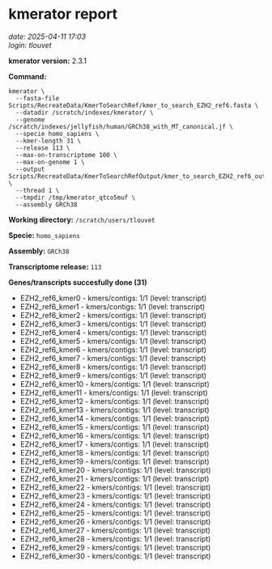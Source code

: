 # kmerator report
*date: 2025-04-11 17:03*  
*login: tlouvet*

**kmerator version:** 2.3.1

**Command:**

```
kmerator \
  --fasta-file Scripts/RecreateData/KmerToSearchRef/kmer_to_search_EZH2_ref6.fasta \
  --datadir /scratch/indexes/kmerator/ \
  --genome /scratch/indexes/jellyfish/human/GRCh38_with_MT_canonical.jf \
  --specie homo_sapiens \
  --kmer-length 31 \
  --release 113 \
  --max-on-transcriptome 100 \
  --max-on-genome 1 \
  --output Scripts/RecreateData/KmerToSearchRefOutput/kmer_to_search_EZH2_ref6_output \
  --thread 1 \
  --tmpdir /tmp/kmerator_qtco5muf \
  --assembly GRCh38
```

**Working directory:** `/scratch/users/tlouvet`

**Specie:** `homo_sapiens`

**Assembly:** `GRCh38`

**Transcriptome release:** `113`

**Genes/transcripts succesfully done (31)**

- EZH2_ref6_kmer0 - kmers/contigs: 1/1 (level: transcript)
- EZH2_ref6_kmer1 - kmers/contigs: 1/1 (level: transcript)
- EZH2_ref6_kmer2 - kmers/contigs: 1/1 (level: transcript)
- EZH2_ref6_kmer3 - kmers/contigs: 1/1 (level: transcript)
- EZH2_ref6_kmer4 - kmers/contigs: 1/1 (level: transcript)
- EZH2_ref6_kmer5 - kmers/contigs: 1/1 (level: transcript)
- EZH2_ref6_kmer6 - kmers/contigs: 1/1 (level: transcript)
- EZH2_ref6_kmer7 - kmers/contigs: 1/1 (level: transcript)
- EZH2_ref6_kmer8 - kmers/contigs: 1/1 (level: transcript)
- EZH2_ref6_kmer9 - kmers/contigs: 1/1 (level: transcript)
- EZH2_ref6_kmer10 - kmers/contigs: 1/1 (level: transcript)
- EZH2_ref6_kmer11 - kmers/contigs: 1/1 (level: transcript)
- EZH2_ref6_kmer12 - kmers/contigs: 1/1 (level: transcript)
- EZH2_ref6_kmer13 - kmers/contigs: 1/1 (level: transcript)
- EZH2_ref6_kmer14 - kmers/contigs: 1/1 (level: transcript)
- EZH2_ref6_kmer15 - kmers/contigs: 1/1 (level: transcript)
- EZH2_ref6_kmer16 - kmers/contigs: 1/1 (level: transcript)
- EZH2_ref6_kmer17 - kmers/contigs: 1/1 (level: transcript)
- EZH2_ref6_kmer18 - kmers/contigs: 1/1 (level: transcript)
- EZH2_ref6_kmer19 - kmers/contigs: 1/1 (level: transcript)
- EZH2_ref6_kmer20 - kmers/contigs: 1/1 (level: transcript)
- EZH2_ref6_kmer21 - kmers/contigs: 1/1 (level: transcript)
- EZH2_ref6_kmer22 - kmers/contigs: 1/1 (level: transcript)
- EZH2_ref6_kmer23 - kmers/contigs: 1/1 (level: transcript)
- EZH2_ref6_kmer24 - kmers/contigs: 1/1 (level: transcript)
- EZH2_ref6_kmer25 - kmers/contigs: 1/1 (level: transcript)
- EZH2_ref6_kmer26 - kmers/contigs: 1/1 (level: transcript)
- EZH2_ref6_kmer27 - kmers/contigs: 1/1 (level: transcript)
- EZH2_ref6_kmer28 - kmers/contigs: 1/1 (level: transcript)
- EZH2_ref6_kmer29 - kmers/contigs: 1/1 (level: transcript)
- EZH2_ref6_kmer30 - kmers/contigs: 1/1 (level: transcript)

